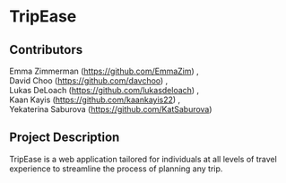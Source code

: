 # **TripEase**

## Contributors
Emma Zimmerman (https://github.com/EmmaZim)  ,<br>
David Choo (https://github.com/davchoo) ,<br>
Lukas DeLoach (https://github.com/lukasdeloach) ,<br>
Kaan Kayis (https://github.com/kaankayis22) ,<br>
Yekaterina Saburova (https://github.com/KatSaburova)

## Project Description 
TripEase is a web application tailored for individuals at all levels of travel experience to streamline the process of planning any trip. 
